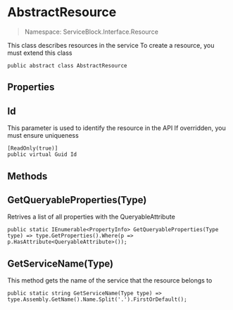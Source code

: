 AbstractResource
======
> Namespace: ServiceBlock.Interface.Resource

This class describes resources in the service
To create a resource, you must extend this class

```
public abstract class AbstractResource
```

## Properties

Id
------
This parameter is used to identify the resource in the API
If overridden, you must ensure uniqueness

```
[ReadOnly(true)]
public virtual Guid Id
```


## Methods

GetQueryableProperties(Type)
------
Retrives a list of all properties with the QueryableAttribute

```
public static IEnumerable<PropertyInfo> GetQueryableProperties(Type type) => type.GetProperties().Where(p => p.HasAttribute<QueryableAttribute>());
```





GetServiceName(Type)
------
This method gets the name of the service that the resource belongs to

```
public static string GetServiceName(Type type) => type.Assembly.GetName().Name.Split('.').FirstOrDefault();
```





